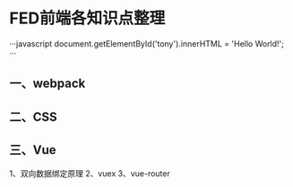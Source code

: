 # FED前端各知识点整理
···javascript
document.getElementById('tony').innerHTML = 'Hello World!';
···
## 一、webpack
## 二、CSS
## 三、Vue
  1、双向数据绑定原理
  2、vuex
  3、vue-router
